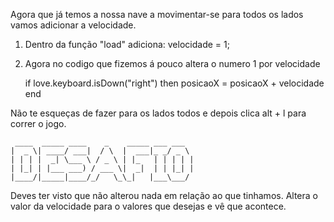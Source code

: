 
Agora que já temos a nossa nave a movimentar-se para todos os lados vamos adicionar a velocidade.

1. Dentro da função "load" adiciona:
   velocidade = 1;

2. Agora no codigo que fizemos á pouco altera o numero 1 por velocidade

   if love.keyboard.isDown("right") then
     posicaoX = posicaoX + velocidade
   end

Não te esqueças de fazer para os lados todos e depois clica alt + l para correr o jogo.


     ____  _____ ____    _    _____ ___ ___  
    |  _ \| ____/ ___|  / \  |  ___|_ _/ _ \
    | | | |  _| \___ \ / _ \ | |_   | | | | |
    | |_| | |___ ___) / ___ \|  _|  | | |_| |
    |____/|_____|____/_/   \_\_|   |___\___/


Deves ter visto que não alterou nada em relação ao que tinhamos.
Altera o valor da velocidade para o valores que desejas e vê que acontece.